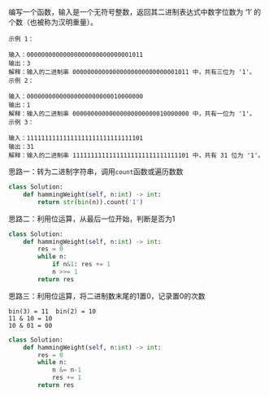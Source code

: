 
编写一个函数，输入是一个无符号整数，返回其二进制表达式中数字位数为 ‘1’ 的个数（也被称为汉明重量）。

 
```
示例 1：

输入：00000000000000000000000000001011
输出：3
解释：输入的二进制串 00000000000000000000000000001011 中，共有三位为 '1'。
示例 2：

输入：00000000000000000000000010000000
输出：1
解释：输入的二进制串 00000000000000000000000010000000 中，共有一位为 '1'。
示例 3：

输入：11111111111111111111111111111101
输出：31
解释：输入的二进制串 11111111111111111111111111111101 中，共有 31 位为 '1'。
```

思路一：转为二进制字符串，调用`count`函数或遍历数数


```python
class Solution:
    def hammingWeight(self, n:int) -> int:
        return str(bin(n)).count('1')
```

思路二：利用位运算，从最后一位开始，判断是否为1


```python
class Solution:
    def hammingWeight(self, n:int) -> int:
        res = 0
        while n:
            if n&1: res += 1
            n >>= 1
        return res
```

思路三：利用位运算，将二进制数末尾的1置0，记录置0的次数  
  
```
bin(3) = 11  bin(2) = 10
11 & 10 = 10
10 & 01 = 00

```


```python
class Solution:
    def hammingWeight(self, n:int) -> int:
        res = 0
        while n:
            n &= n-1
            res += 1
        return res
```
